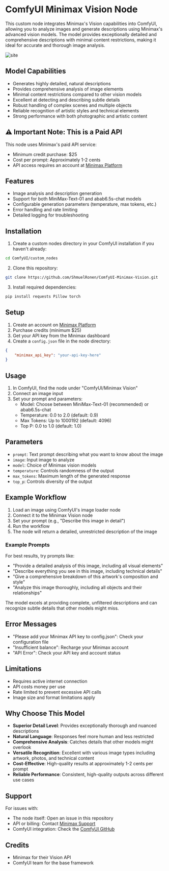 # ComfyUI Minimax Vision Node

This custom node integrates Minimax's Vision capabilities into ComfyUI, allowing you to analyze images and generate descriptions using Minimax's advanced vision models. The model provides exceptionally detailed and comprehensive descriptions with minimal content restrictions, making it ideal for accurate and thorough image analysis.

![site](https://github.com/user-attachments/assets/e49d6cbe-6407-40de-8b59-9f4ffc77ec53)

## Model Capabilities

- Generates highly detailed, natural descriptions
- Provides comprehensive analysis of image elements
- Minimal content restrictions compared to other vision models
- Excellent at detecting and describing subtle details
- Robust handling of complex scenes and multiple objects
- Reliable recognition of artistic styles and technical elements
- Strong performance with both photographic and artistic content

## ⚠️ Important Note: This is a Paid API

This node uses Minimax's paid API service:
- Minimum credit purchase: $25
- Cost per prompt: Approximately 1-2 cents
- API access requires an account at [Minimax Platform](https://intl.minimaxi.com/user-center/basic-information)

## Features

- Image analysis and description generation
- Support for both MiniMax-Text-01 and abab6.5s-chat models
- Configurable generation parameters (temperature, max tokens, etc.)
- Error handling and rate limiting
- Detailed logging for troubleshooting

## Installation

1. Create a custom nodes directory in your ComfyUI installation if you haven't already:
```bash
cd ComfyUI/custom_nodes
```

2. Clone this repository:
```bash
git clone https://github.com/ShmuelRonen/ComfyUI-Minimax-Vision.git
```

3. Install required dependencies:
```bash
pip install requests Pillow torch
```

## Setup

1. Create an account on [Minimax Platform](https://intl.minimaxi.com/user-center/basic-information)
2. Purchase credits (minimum $25)
3. Get your API key from the Minimax dashboard
4. Create a `config.json` file in the node directory:
```json
{
    "minimax_api_key": "your-api-key-here"
}
```

## Usage

1. In ComfyUI, find the node under "ComfyUI/Minimax Vision"
2. Connect an image input
3. Set your prompt and parameters:
   - Model: Choose between MiniMax-Text-01 (recommended) or abab6.5s-chat
   - Temperature: 0.0 to 2.0 (default: 0.9)
   - Max Tokens: Up to 1000192 (default: 4096)
   - Top P: 0.0 to 1.0 (default: 1.0)

## Parameters

- `prompt`: Text prompt describing what you want to know about the image
- `image`: Input image to analyze
- `model`: Choice of Minimax vision models
- `temperature`: Controls randomness of the output
- `max_tokens`: Maximum length of the generated response
- `top_p`: Controls diversity of the output

## Example Workflow

1. Load an image using ComfyUI's image loader node
2. Connect it to the Minimax Vision node
3. Set your prompt (e.g., "Describe this image in detail")
4. Run the workflow
5. The node will return a detailed, unrestricted description of the image

### Example Prompts

For best results, try prompts like:
- "Provide a detailed analysis of this image, including all visual elements"
- "Describe everything you see in this image, including technical details"
- "Give a comprehensive breakdown of this artwork's composition and style"
- "Analyze this image thoroughly, including all objects and their relationships"

The model excels at providing complete, unfiltered descriptions and can recognize subtle details that other models might miss.

## Error Messages

- "Please add your Minimax API key to config.json": Check your configuration file
- "Insufficient balance": Recharge your Minimax account
- "API Error": Check your API key and account status

## Limitations

- Requires active internet connection
- API costs money per use
- Rate limited to prevent excessive API calls
- Image size and format limitations apply

## Why Choose This Model

- **Superior Detail Level**: Provides exceptionally thorough and nuanced descriptions
- **Natural Language**: Responses feel more human and less restricted
- **Comprehensive Analysis**: Catches details that other models might overlook
- **Versatile Recognition**: Excellent with various image types including artwork, photos, and technical content
- **Cost-Effective**: High-quality results at approximately 1-2 cents per prompt
- **Reliable Performance**: Consistent, high-quality outputs across different use cases

## Support

For issues with:
- The node itself: Open an issue in this repository
- API or billing: Contact [Minimax Support](https://intl.minimaxi.com/)
- ComfyUI integration: Check the [ComfyUI GitHub](https://github.com/comfyanonymous/ComfyUI)

## Credits

- Minimax for their Vision API
- ComfyUI team for the base framework
